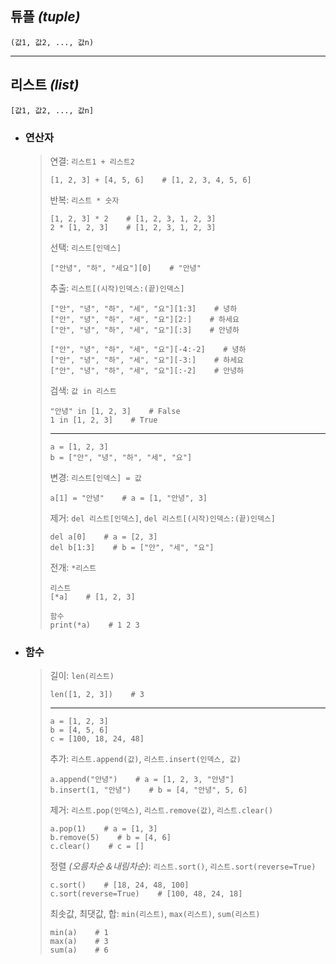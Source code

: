## 튜플 *(tuple)*
`(값1, 값2, ..., 값n)`

---

## 리스트 *(list)*
`[값1, 값2, ..., 값n]`

+ ### 연산자
  >연결: `리스트1 + 리스트2`
  >```
  >[1, 2, 3] + [4, 5, 6]    # [1, 2, 3, 4, 5, 6]
  >```
  >
  >반복: `리스트 * 숫자`
  >```
  >[1, 2, 3] * 2    # [1, 2, 3, 1, 2, 3]
  >2 * [1, 2, 3]    # [1, 2, 3, 1, 2, 3]
  >```
  >
  >선택: `리스트[인덱스]`
  >```
  >["안녕", "하", "세요"][0]    # "안녕"
  >```
  >
  >추출: `리스트[(시작)인덱스:(끝)인덱스]`
  >```
  >["안", "녕", "하", "세", "요"][1:3]    # 녕하
  >["안", "녕", "하", "세", "요"][2:]    # 하세요
  >["안", "녕", "하", "세", "요"][:3]    # 안녕하
  >
  >["안", "녕", "하", "세", "요"][-4:-2]    # 녕하
  >["안", "녕", "하", "세", "요"][-3:]    # 하세요
  >["안", "녕", "하", "세", "요"][:-2]    # 안녕하
  >```
  >
  >검색: `값 in 리스트`
  >```
  >"안녕" in [1, 2, 3]    # False
  >1 in [1, 2, 3]    # True
  >```
  >
  >---
  > 
  >```
  >a = [1, 2, 3]
  >b = ["안", "녕", "하", "세", "요"]
  >``` 
  > 
  >변경: `리스트[인덱스] = 값`
  >```
  >a[1] = "안녕"    # a = [1, "안녕", 3]
  >```
  >
  >제거: `del 리스트[인덱스]`, `del 리스트[(시작)인덱스:(끝)인덱스]`
  >```
  >del a[0]    # a = [2, 3]
  >del b[1:3]    # b = ["안", "세", "요"] 
  >```
  >
  >전개: `*리스트`
  >```
  >리스트
  >[*a]    # [1, 2, 3]
  >
  >함수
  >print(*a)    # 1 2 3
  >```


+ ### 함수
  >길이: `len(리스트)`
  >```
  >len([1, 2, 3])    # 3
  >```
  >
  >---
  > 
  >```
  >a = [1, 2, 3]
  >b = [4, 5, 6]
  >c = [100, 18, 24, 48]
  >``` 
  > 
  >추가: `리스트.append(값)`, `리스트.insert(인덱스, 값)`
  >```
  >a.append("안녕")    # a = [1, 2, 3, "안녕"]
  >b.insert(1, "안녕")    # b = [4, "안녕", 5, 6]
  >```
  >
  >제거: `리스트.pop(인덱스)`, `리스트.remove(값)`, `리스트.clear()`
  >```
  >a.pop(1)    # a = [1, 3]
  >b.remove(5)    # b = [4, 6]
  >c.clear()    # c = []
  >```
  >
  >정렬 *(오름차순＆내림차순)*: `리스트.sort()`, `리스트.sort(reverse=True)`
  >```
  >c.sort()    # [18, 24, 48, 100]
  >c.sort(reverse=True)    # [100, 48, 24, 18]
  >```
  >
  >최솟값, 최댓값, 합: `min(리스트)`, `max(리스트)`, `sum(리스트)`
  >```
  >min(a)    # 1
  >max(a)    # 3 
  >sum(a)    # 6
  >```